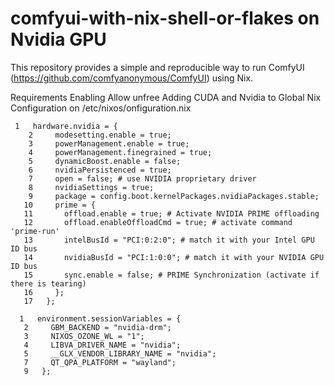 # comfyui-with-nix-shell-or-flakes on Nvidia GPU
This repository provides a simple and reproducible way to run ComfyUI (https://github.com/comfyanonymous/ComfyUI) using Nix.

Requirements
Enabling Allow unfree
Adding CUDA and Nvidia to Global Nix Configuration on /etc/nixos/onfiguration.nix

```
 1   hardware.nvidia = {
    2     modesetting.enable = true;
    3     powerManagement.enable = true;
    4     powerManagement.finegrained = true;
    5     dynamicBoost.enable = false;
    6     nvidiaPersistenced = true;
    7     open = false; # use NVIDIA proprietary driver 
    8     nvidiaSettings = true;
    9     package = config.boot.kernelPackages.nvidiaPackages.stable;
   10     prime = {
   11       offload.enable = true; # Activate NVIDIA PRIME offloading
   12       offload.enableOffloadCmd = true; # activate command 'prime-run'
   13       intelBusId = "PCI:0:2:0"; # match it with your Intel GPU ID bus
   14       nvidiaBusId = "PCI:1:0:0"; # match it with your NVIDIA GPU ID bus
   15       sync.enable = false; # PRIME Synchronization (activate if there is tearing)
   16     };
   17   };
```

```
  1   environment.sessionVariables = {
   2     GBM_BACKEND = "nvidia-drm";
   3     NIXOS_OZONE_WL = "1";
   4     LIBVA_DRIVER_NAME = "nvidia";
   5     __GLX_VENDOR_LIBRARY_NAME = "nvidia";
   7     QT_QPA_PLATFORM = "wayland";
   9   };
   ```
